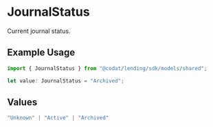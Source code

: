 # JournalStatus

Current journal status.

## Example Usage

```typescript
import { JournalStatus } from "@codat/lending/sdk/models/shared";

let value: JournalStatus = "Archived";
```

## Values

```typescript
"Unknown" | "Active" | "Archived"
```